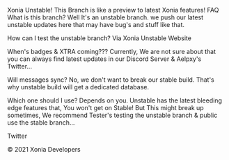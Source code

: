 Xonia Unstable!
This Branch is like a preview to latest Xonia features!
FAQ
What is this branch?
Well It's an unstable branch. we push our latest unstable updates here that may have bug's and stuff like that.

How can I test the unstable branch?
Via Xonia Unstable Website

When's badges & XTRA coming???
Currently, We are not sure about that you can always find latest updates in our Discord Server & Aelpxy's Twitter...

Will messages sync?
No, we don't want to break our stable build. That's why unstable build will get a dedicated database.

Which one should I use?
Depends on you. Unstable has the latest bleeding edge features that, You won't get on Stable! But This might break up sometimes, We recommend Tester's testing the unstable branch & public use the stable branch...

Twitter

© 2021 Xonia Developers
